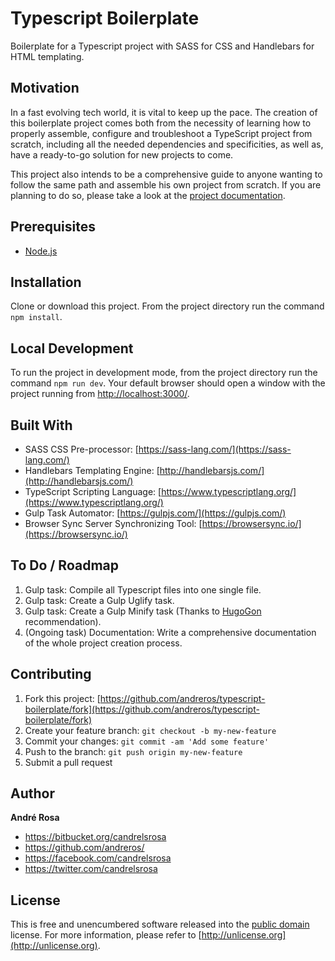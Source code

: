 # Typescript Boilerplate

Boilerplate for a Typescript project with SASS for CSS and Handlebars for HTML templating.


## Motivation

In a fast evolving tech world, it is vital to keep up the pace. The creation of this boilerplate project comes both from 
the necessity of learning how to properly assemble, configure and troubleshoot a TypeScript project from scratch, including
all the needed dependencies and specificities, as well as, have a ready-to-go solution for new projects to come.

This project also intends to be a comprehensive guide to anyone wanting to follow the same path and assemble his own 
project from scratch. If you are planning to do so, please take a look at the 
[project documentation](https://andreros.github.io/typescript-boilerplate/).


## Prerequisites
 
*  [Node.js](https://nodejs.org/en/download/)


## Installation

Clone or download this project. From the project directory run the command `npm install`.


## Local Development

To run the project in development mode, from the project directory run the command `npm run dev`. Your default 
browser should open a window with the project running from [http://localhost:3000/](http://localhost:3000/).


## Built With

*  SASS CSS Pre-processor: [https://sass-lang.com/](https://sass-lang.com/)
*  Handlebars Templating Engine: [http://handlebarsjs.com/](http://handlebarsjs.com/)
*  TypeScript Scripting Language: [https://www.typescriptlang.org/](https://www.typescriptlang.org/)
*  Gulp Task Automator: [https://gulpjs.com/](https://gulpjs.com/)
*  Browser Sync Server Synchronizing Tool: [https://browsersync.io/](https://browsersync.io/)


## To Do / Roadmap

1. Gulp task: Compile all Typescript files into one single file.
1. Gulp task: Create a Gulp Uglify task.
1. Gulp task: Create a Gulp Minify task (Thanks to [HugoGon](https://github.com/HugoGon) recommendation).
1. (Ongoing task) Documentation: Write a comprehensive documentation of the whole project creation process.


## Contributing

1. Fork this project: [https://github.com/andreros/typescript-boilerplate/fork](https://github.com/andreros/typescript-boilerplate/fork) 
2. Create your feature branch: `git checkout -b my-new-feature`
3. Commit your changes: `git commit -am 'Add some feature'`
4. Push to the branch: `git push origin my-new-feature`
5. Submit a pull request


## Author

**André Rosa**

* <https://bitbucket.org/candrelsrosa>
* <https://github.com/andreros/>
* <https://facebook.com/candrelsrosa>
* <https://twitter.com/candrelsrosa>


## License

This is free and unencumbered software released into the [public domain](UNLICENSE.txt) license. For more information, 
please refer to [http://unlicense.org](http://unlicense.org).
